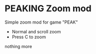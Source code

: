 # PEAKING Zoom mod

Simple zoom mod for game "PEAK"

- Normal and scroll zoom
- Press C to zoom

nothing more
